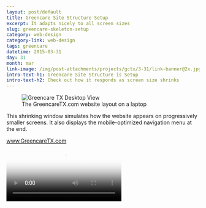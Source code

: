```yaml
---
layout: post/default
title: Greencare Site Structure Setup
excerpt: It adapts nicely to all screen sizes
slug: greencare-skeleton-setup
category: web-design
category-link: web-design
tags: greencare
datetime: 2015-03-31
day: 31
month: mar
link-image: /img/post-attachments/projects/gctx/3-31/link-banner@2x.jpg
intro-text-h1: Greencare Site Structure is Setup
intro-text-h2: Check out how it responds as screen size shrinks
---
```

<article id="greencare-skeleton-setup">
	<div class="row side-padding" id="one">
		<figure>
			<img src="{{ site.blog_cdn }}/img/post-attachments/projects/gctx/3-31/desktop.png" alt="Greencare TX Desktop View">
			<figcaption>The GreencareTX.com website layout on a laptop</figcaption>
		</figure>
		<div class="verbiage">
			<p>This shrinking window simulates how the website appears on progressively smaller screens. It also displays the mobile-optimized navigation menu at the end.</p>
			<a href="http://greencaretx.com" class="underlined header" target="_blank">www.GreencareTX.com</a>
		</div>
	</div>
	<div class="row side-padding" id="two">
		<video autoplay loop preload="auto" poster="{{ site.blog_cdn }}/img/post-attachments/projects/gctx/3-31/vid/poster.png" >
			<source src="{{ site.blog_cdn }}/img/post-attachments/projects/gctx/3-31/vid/browser-response.mp4" type="video/mp4">
			<source src="{{ site.blog_cdn }}/img/post-attachments/projects/gctx/3-31/vid/browser-response.ogv" type="video/webm">
			<source src="{{ site.blog_cdn }}/img/post-attachments/projects/gctx/3-31/vid/browser-response.webm" type="video/ogg" >
		</video>
	</div>
</article>

